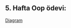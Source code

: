 ## 5. Hafta Oop ödevi: 

[Diagram](https://github.com/135-Inveon-FullStack-Bootcamp-Classroom/OnurKaganFindik_Homeworks/blob/master/5w-DotNet-OOP/OOP-Simple/Inheritance/PetDiagram.png)
